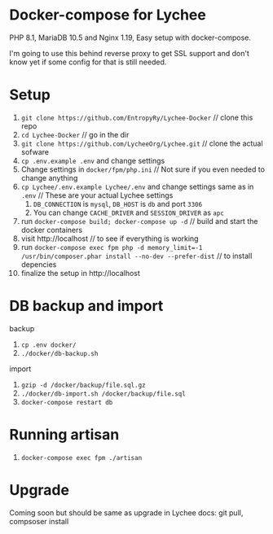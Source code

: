 # Docker-compose for Lychee 

PHP 8.1, MariaDB 10.5 and Nginx 1.19, Easy setup with docker-compose.

I'm going to use this behind reverse proxy to get SSL support and don't know yet if some config for that is still needed.

# Setup

1. `git clone https://github.com/EntropyRy/Lychee-Docker` // clone this repo
2. `cd Lychee-Docker` // go in the dir
3. `git clone https://github.com/LycheeOrg/Lychee.git` // clone the actual sofware
4. `cp .env.example .env` and change settings
5. Change settings in `docker/fpm/php.ini` // Not sure if you even needed to change anything
6. `cp Lychee/.env.example Lychee/.env` and change settings same as in `.env` // These are your actual Lychee settings
    1. `DB_CONNECTION` is `mysql`, `DB_HOST` is `db` and port `3306`
    2. You can change `CACHE_DRIVER` and `SESSION_DRIVER` as `apc`
7. run `docker-compose build; docker-compose up -d` // build and start the docker containers
8. visit http://localhost // to see if everything is working
9. run `docker-compose exec fpm php -d memory_limit=-1 /usr/bin/composer.phar install --no-dev --prefer-dist` // to install depencies
10. finalize the setup in http://localhost

# DB backup and import

backup

1. `cp .env docker/`
2. `./docker/db-backup.sh`

import

1. `gzip -d /docker/backup/file.sql.gz`
2. `./docker/db-import.sh /docker/backup/file.sql`
3. `docker-compose restart db`

# Running artisan

1. `docker-compose exec fpm ./artisan`

# Upgrade

Coming soon but should be same as upgrade in Lychee docs: git pull, compsoser install
